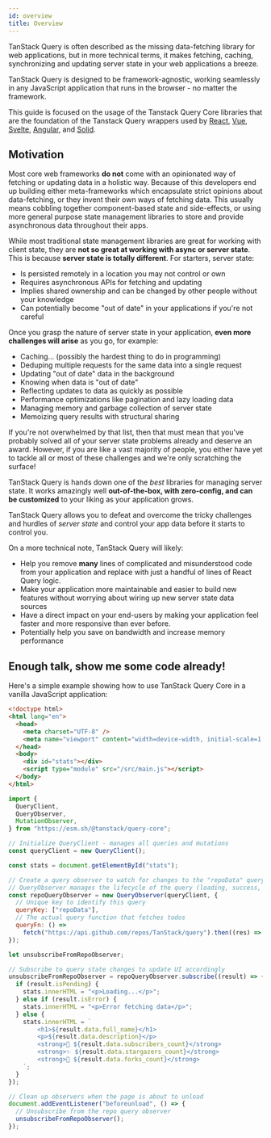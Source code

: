 ```yaml
---
id: overview
title: Overview
---
```


TanStack Query is often described as the missing data-fetching library for web applications, but in more technical terms, it makes fetching, caching, synchronizing and updating server state in your web applications a breeze.

TanStack Query is designed to be framework-agnostic, working seamlessly in any JavaScript application that runs in the browser - no matter the framework.

This guide is focused on the usage of the Tanstack Query Core libraries that are the foundation of the Tanstack Query wrappers used by [React](https://tanstack.com/query/latest/docs/framework/react/overview), [Vue](https://tanstack.com/query/latest/docs/framework/vue/overview), [Svelte](https://tanstack.com/query/latest/docs/framework/svelte/overview), [Angular](https://tanstack.com/query/latest/docs/framework/angular/overview), and [Solid](https://tanstack.com/query/latest/docs/framework/solid/overview).


## Motivation

Most core web frameworks **do not** come with an opinionated way of fetching or updating data in a holistic way. Because of this developers end up building either meta-frameworks which encapsulate strict opinions about data-fetching, or they invent their own ways of fetching data. This usually means cobbling together component-based state and side-effects, or using more general purpose state management libraries to store and provide asynchronous data throughout their apps.

While most traditional state management libraries are great for working with client state, they are **not so great at working with async or server state**. This is because **server state is totally different**. For starters, server state:

- Is persisted remotely in a location you may not control or own
- Requires asynchronous APIs for fetching and updating
- Implies shared ownership and can be changed by other people without your knowledge
- Can potentially become "out of date" in your applications if you're not careful

Once you grasp the nature of server state in your application, **even more challenges will arise** as you go, for example:

- Caching... (possibly the hardest thing to do in programming)
- Deduping multiple requests for the same data into a single request
- Updating "out of date" data in the background
- Knowing when data is "out of date"
- Reflecting updates to data as quickly as possible
- Performance optimizations like pagination and lazy loading data
- Managing memory and garbage collection of server state
- Memoizing query results with structural sharing

If you're not overwhelmed by that list, then that must mean that you've probably solved all of your server state problems already and deserve an award. However, if you are like a vast majority of people, you either have yet to tackle all or most of these challenges and we're only scratching the surface!

TanStack Query is hands down one of the _best_ libraries for managing server state. It works amazingly well **out-of-the-box, with zero-config, and can be customized** to your liking as your application grows.

TanStack Query allows you to defeat and overcome the tricky challenges and hurdles of _server state_ and control your app data before it starts to control you.

On a more technical note, TanStack Query will likely:

- Help you remove **many** lines of complicated and misunderstood code from your application and replace with just a handful of lines of React Query logic.
- Make your application more maintainable and easier to build new features without worrying about wiring up new server state data sources
- Have a direct impact on your end-users by making your application feel faster and more responsive than ever before.
- Potentially help you save on bandwidth and increase memory performance

[//]: # 'Example'

## Enough talk, show me some code already!

Here's a simple example showing how to use TanStack Query Core in a vanilla JavaScript application:


```html
<!doctype html>
<html lang="en">
  <head>
    <meta charset="UTF-8" />
    <meta name="viewport" content="width=device-width, initial-scale=1.0" />
  </head>
  <body>
    <div id="stats"></div>
    <script type="module" src="/src/main.js"></script>
  </body>
</html>

```

```js
import {
  QueryClient,
  QueryObserver,
  MutationObserver,
} from "https://esm.sh/@tanstack/query-core";

// Initialize QueryClient - manages all queries and mutations
const queryClient = new QueryClient();

const stats = document.getElementById("stats");

// Create a query observer to watch for changes to the "repoData" query
// QueryObserver manages the lifecycle of the query (loading, success, error)
const repoQueryObserver = new QueryObserver(queryClient, {
  // Unique key to identify this query
  queryKey: ["repoData"],
  // The actual query function that fetches todos
  queryFn: () =>
    fetch("https://api.github.com/repos/TanStack/query").then((res) => res.json()),
});

let unsubscribeFromRepoObserver;

// Subscribe to query state changes to update UI accordingly
unsubscribeFromRepoObserver = repoQueryObserver.subscribe((result) => {
  if (result.isPending) {
    stats.innerHTML = "<p>Loading...</p>";
  } else if (result.isError) {
    stats.innerHTML = "<p>Error fetching data</p>";
  } else {
    stats.innerHTML = `
        <h1>${result.data.full_name}</h1>
        <p>${result.data.description}</p>
        <strong>👀 ${result.data.subscribers_count}</strong>
        <strong>✨ ${result.data.stargazers_count}</strong>
        <strong>🍴 ${result.data.forks_count}</strong>
    `;
  }
});

// Clean up observers when the page is about to unload
document.addEventListener("beforeunload", () => {
  // Unsubscribe from the repo query observer
  unsubscribeFromRepoObserver();
});
```